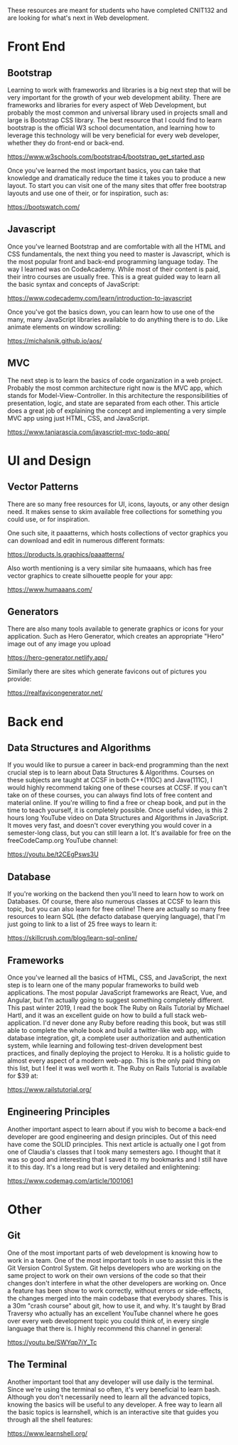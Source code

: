 These resources are meant for students who have completed CNIT132 and are looking for what's next in Web development.

# Front End

## Bootstrap

Learning to work with frameworks and libraries is a big next step that will be very important for the growth of your web development ability. There are frameworks and libraries for every aspect of Web Development, but probably the most common and universal library used in projects small and large is Bootstrap CSS library. The best resource that I could find to learn bootstrap is the official W3 school documentation, and learning how to leverage this technology will be very beneficial for every web developer, whether they do front-end or back-end.

https://www.w3schools.com/bootstrap4/bootstrap_get_started.asp

Once you've learned the most important basics, you can take that knowledge and dramatically reduce the time it takes you to produce a new layout. To start you can visit one of the many sites that offer free bootstrap layouts and use one of their, or for inspiration, such as:

https://bootswatch.com/

## Javascript

Once you've learned Bootstrap and are comfortable with all the HTML and CSS fundamentals, the next thing you need to master is Javascript, which is the most popular front and back-end programming language today. The way I learned was on CodeAcademy. While most of their content is paid, their intro courses are usually free. This is a great guided way to learn all the basic syntax and concepts of JavaScript:

https://www.codecademy.com/learn/introduction-to-javascript

Once you've got the basics down, you can learn how to use one of the many, many JavaScript libraries available to do anything there is to do. Like animate elements on window scrolling:

https://michalsnik.github.io/aos/

## MVC

The next step is to learn the basics of code organization in a web project. Probably the most common architecture right now is the MVC app, which stands for Model-View-Controller. In this architecture the responsibilities of presentation, logic, and state are separated from each other. This article does a great job of explaining the concept and implementing a very simple MVC app using just HTML, CSS, and JavaScript.

https://www.taniarascia.com/javascript-mvc-todo-app/

# UI and Design

## Vector Patterns

There are so many free resources for UI, icons, layouts, or any other design need. It makes sense to skim available free collections for something you could use, or for inspiration.

One such site, it paaatterns, which hosts collections of vector graphics you can download and edit in numerous different formats:

https://products.ls.graphics/paaatterns/

Also worth mentioning is a very similar site humaaans, which has free vector graphics to create silhouette people for your app:

https://www.humaaans.com/

## Generators

There are also many tools available to generate graphics or icons for your application. Such as Hero Generator, which creates an appropriate "Hero" image out of any image you upload

https://hero-generator.netlify.app/

Similarly there are sites which generate favicons out of pictures you provide:

https://realfavicongenerator.net/

# Back end

## Data Structures and Algorithms

If you would like to pursue a career in back-end programming than the next crucial step is to learn about Data Structures & Algorithms. Courses on these subjects are taught at CCSF in both C++(110C) and Java(111C), I would highly recommend taking one of these courses at CCSF. If you can't take on of these courses, you can always find lots of free content and material online. If you're willing to find a free or cheap book, and put in the time to teach yourself, it is completely possible. Once useful video, is this 2 hours long YouTube video on Data Structures and Algorithms in JavaScript. It moves very fast, and doesn't cover everything you would cover in a semester-long class, but you can still learn a lot. It's available for free on the freeCodeCamp.org YouTube channel:

https://youtu.be/t2CEgPsws3U

## Database

If you're working on the backend then you'll need to learn how to work on Databases. Of course, there also numerous classes at CCSF to learn this topic, but you can also learn for free online! There are actually so many free resources to learn SQL (the defacto database querying language), that I'm just going to link to a list of 25 free ways to learn it:

https://skillcrush.com/blog/learn-sql-online/

## Frameworks

Once you've learned all the basics of HTML, CSS, and JavaScript, the next step is to learn one of the many popular frameworks to build web applications. The most popular JavaScript frameworks are React, Vue, and Angular, but I'm actually going to suggest something completely different. This past winter 2019, I read the book The Ruby on Rails Tutorial by Michael Hartl, and it was an excellent guide on how to build a full stack web-application. I'd never done any Ruby before reading this book, but was still able to complete the whole book and build a twitter-like web app, with database integration, git, a complete user authorization and authentication system, while learning and following test-driven development best practices, and finally deploying the project to Heroku. It is a holistic guide to almost every aspect of a modern web-app. This is the only paid thing on this list, but I feel it was well worth it. The Ruby on Rails Tutorial is available for \$39 at:

https://www.railstutorial.org/

## Engineering Principles

Another important aspect to learn about if you wish to become a back-end developer are good engineering and design principles. Out of this need have come the SOLID principles. This next article is actually one I got from one of Claudia's classes that I took many semesters ago. I thought that it was so good and interesting that I saved it to my bookmarks and I still have it to this day. It's a long read but is very detailed and enlightening:

https://www.codemag.com/article/1001061

# Other

## Git

One of the most important parts of web development is knowing how to work in a team. One of the most important tools in use to assist this is the Git Version Control System. Git helps developers who are working on the same project to work on their own versions of the code so that their changes don't interfere in what the other developers are working on. Once a feature has been show to work correctly, without errors or side-effects, the changes merged into the main codebase that everybody shares.
This is a 30m "crash course" about git, how to use it, and why. It's taught by Brad Traversy who actually has an excellent YouTube channel where he goes over every web development topic you could think of, in every single language that there is. I highly recommend this channel in general:

https://youtu.be/SWYqp7iY_Tc

## The Terminal

Another important tool that any developer will use daily is the terminal. Since we're using the terminal so often, it's very beneficial to learn bash. Although you don't necessarily need to learn all the advanced topics, knowing the basics will be useful to any developer. A free way to learn all the basic topics is learnshell, which is an interactive site that guides you through all the shell features:

https://www.learnshell.org/

